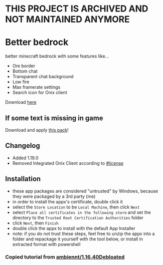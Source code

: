 # THIS PROJECT IS ARCHIVED AND NOT MAINTAINED ANYMORE

# Better bedrock
better minecraft bedrock with some features like...
- Ore border
- Bottom chat
- Transparent chat background
- Low fire
- Max framerate settings
- Search icon for Onix client

Download [here](https://github.com/Quoty0/better_bedrock/releases)


## If some text is missing in game
Download and apply [this pack](https://raw.githubusercontent.com/Quoty0/better_bedrock/master/fix-missing-text.mcpack)!


## Changelog
- Added 1.19.0
- Removed Integrated Onix Client according to [#license](https://discord.com/channels/814195071356370977/961670491431649341)

## Installation
- these app packages are considered "untrusted" by Windows, because they were packaged by a 3rd party (me)
- in order to install the appx's certificate, double click it
- select the `Store Location` to be `Local Machine`, then click `Next`
- select `Place all certificates in the following store` and set the directory to the `Trusted Root Certification Authorities` folder
- click `Next`, then `Finish`
- double click the appx to install with the default App Installer
- note: if you do not trust these steps, feel free to unzip the appx into a folder and repackage it yourself with the tool below, or install in extracted format with powershell
### Copied tutorial from [ambiennt/1.16.40Debloated](https://github.com/ambiennt/1.16.40Debloated)
